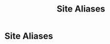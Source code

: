 ﻿---
uid: site-aliases
locale: en
title: Site Aliases
dnnversion: 09.02.00
related-topics: 
---

# Site Aliases
